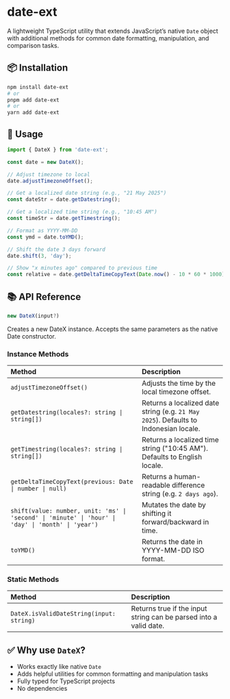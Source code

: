 # date-ext

A lightweight TypeScript utility that extends JavaScript’s native `Date` object with additional methods for common date formatting, manipulation, and comparison tasks.

## 📦 Installation

```bash
npm install date-ext
# or
pnpm add date-ext
# or
yarn add date-ext
```

## 🔧 Usage

```ts
import { DateX } from 'date-ext';

const date = new DateX();

// Adjust timezone to local
date.adjustTimezoneOffset();

// Get a localized date string (e.g., "21 May 2025")
const dateStr = date.getDatestring();

// Get a localized time string (e.g., "10:45 AM")
const timeStr = date.getTimestring();

// Format as YYYY-MM-DD
const ymd = date.toYMD();

// Shift the date 3 days forward
date.shift(3, 'day');

// Show "x minutes ago" compared to previous time
const relative = date.getDeltaTimeCopyText(Date.now() - 10 * 60 * 1000); // "10 minutes ago"
```

## 📚 API Reference
```ts
new DateX(input?)
```
Creates a new DateX instance. Accepts the same parameters as the native Date constructor.

### Instance Methods

| Method | Description |
|:-|:-|
| `adjustTimezoneOffset()` | Adjusts the time by the local timezone offset. |
| `getDatestring(locales?: string \| string[])` | Returns a localized date string (e.g. `21 May 2025`). Defaults to Indonesian locale. |
| `getTimestring(locales?: string \| string[])` | Returns a localized time string ("10:45 AM"). Defaults to English locale. |
| `getDeltaTimeCopyText(previous: Date \| number \| null)` | Returns a human-readable difference string (e.g. `2 days ago`). |
| `shift(value: number, unit: 'ms' \| 'second' \| 'minute' \| 'hour' \| 'day' \| 'month' \| 'year')` | Mutates the date by shifting it forward/backward in time.|
| `toYMD()` | Returns the date in YYYY-MM-DD ISO format. |

### Static Methods

| Method | Description |
|:-|:-|
| `DateX.isValidDateString(input: string)` | Returns true if the input string can be parsed into a valid date. |

## ✅ Why use `DateX`?

- Works exactly like native `Date`
- Adds helpful utilities for common formatting and manipulation tasks
- Fully typed for TypeScript projects
- No dependencies
